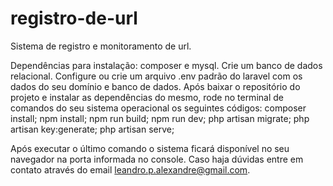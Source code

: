 # registro-de-url
Sistema de registro e monitoramento de url.

Dependências para instalação: composer e mysql.
Crie um banco de dados relacional.
Configure ou crie um arquivo .env padrão do laravel com os dados do seu domínio e banco de dados.
Após baixar o repositório do projeto e instalar as dependências do mesmo, rode no terminal de comandos do seu sistema operacional os seguintes códigos:
composer install;
npm install;
npm run build;
npm run dev;
php artisan migrate;
php artisan key:generate;
php artisan serve;

Após executar o último comando o sistema ficará disponível no seu navegador na porta informada no console.
Caso haja dúvidas entre em contato através do email leandro.p.alexandre@gmail.com.


